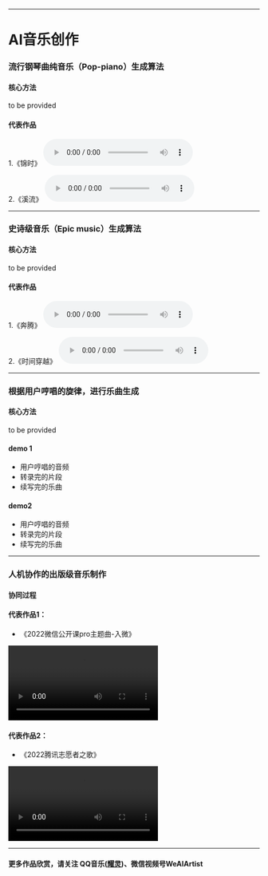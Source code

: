 ---------------------------------------

# AI音乐创作

### 流行钢琴曲纯音乐（Pop-piano）生成算法

#### 核心方法
to be provided

#### 代表作品
1.《锦时》
<audio controls="">
<source src="/music/resource/audio/lovely_ages.mp3" type="audio/mp3" />
</audio>

2.《溪流》
<audio controls="">
<source src="/music/resource/audio/stream.mp3" type="audio/mp3" />
</audio>

---------------------------------------
### 史诗级音乐（Epic music）生成算法

#### 核心方法
  to be provided

#### 代表作品
1.《奔腾》
<audio controls="">
<source src="/music/resource/audio/gallop.mp3" type="audio/mp3" />
</audio>
 
2.《时间穿越》
<audio controls="">
<source src="/music/resource/audio/time_travel.mp3" type="audio/mp3" />
</audio>

---------------------------------------
### 根据用户哼唱的旋律，进行乐曲生成

#### 核心方法
  to be provided

#### demo 1

  - 用户哼唱的音频
  - 转录完的片段
  - 续写完的乐曲

#### demo2

  - 用户哼唱的音频
  - 转录完的片段
  - 续写完的乐曲


---------------------------------------
### 人机协作的出版级音乐制作
####  协同过程

#### 代表作品1：

- 《2022微信公开课pro主题曲-入微》
<video width="" height="" controls>
<source src="/music/resource/video/ruwei.mov">
</video>

#### 代表作品2：

- 《2022腾讯志愿者之歌》
<video width="" height="" controls>
<source src="/music/resource/video/volunteer.mov">
</video>

---------------------------------------
#### 更多作品欣赏，请关注 QQ音乐(<a href="https://y.qq.com/n/ryqq/singer/002dUuzA0FI573/album">耀灵</a>)、微信视频号WeAIArtist

